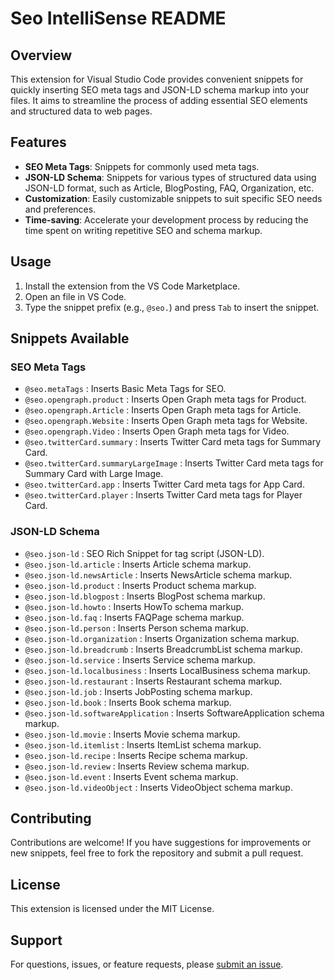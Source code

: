 # Seo IntelliSense README

## Overview
This extension for Visual Studio Code provides convenient snippets for quickly inserting SEO meta tags and JSON-LD schema markup into your files. It aims to streamline the process of adding essential SEO elements and structured data to web pages.

## Features
- **SEO Meta Tags**: Snippets for commonly used meta tags.
- **JSON-LD Schema**: Snippets for various types of structured data using JSON-LD format, such as Article, BlogPosting, FAQ, Organization, etc.
- **Customization**: Easily customizable snippets to suit specific SEO needs and preferences.
- **Time-saving**: Accelerate your development process by reducing the time spent on writing repetitive SEO and schema markup.

## Usage
1. Install the extension from the VS Code Marketplace.
2. Open an file in VS Code.
3. Type the snippet prefix (e.g., `@seo.`) and press `Tab` to insert the snippet.

## Snippets Available

### SEO Meta Tags
- `@seo.metaTags` : Inserts Basic Meta Tags for SEO.
- `@seo.opengraph.product` : Inserts Open Graph meta tags for Product.
- `@seo.opengraph.Article` : Inserts Open Graph meta tags for Article.
- `@seo.opengraph.Website` : Inserts Open Graph meta tags for Website.
- `@seo.opengraph.Video` : Inserts Open Graph meta tags for Video.
- `@seo.twitterCard.summary` : Inserts Twitter Card meta tags for Summary Card.
- `@seo.twitterCard.summaryLargeImage` : Inserts Twitter Card meta tags for Summary Card with Large Image.
- `@seo.twitterCard.app` : Inserts Twitter Card meta tags for App Card.
- `@seo.twitterCard.player` : Inserts Twitter Card meta tags for Player Card.

### JSON-LD Schema
- `@seo.json-ld` : SEO Rich Snippet for tag script (JSON-LD).
- `@seo.json-ld.article` : Inserts Article schema markup.
- `@seo.json-ld.newsArticle` : Inserts NewsArticle schema markup.
- `@seo.json-ld.product` : Inserts Product schema markup.
- `@seo.json-ld.blogpost` : Inserts BlogPost schema markup.
- `@seo.json-ld.howto` : Inserts HowTo schema markup.
- `@seo.json-ld.faq` : Inserts FAQPage schema markup.
- `@seo.json-ld.person` : Inserts Person schema markup.
- `@seo.json-ld.organization` : Inserts Organization schema markup.
- `@seo.json-ld.breadcrumb` : Inserts BreadcrumbList schema markup.
- `@seo.json-ld.service` : Inserts Service schema markup.
- `@seo.json-ld.localbusiness` : Inserts LocalBusiness schema markup.
- `@seo.json-ld.restaurant` : Inserts Restaurant schema markup.
- `@seo.json-ld.job` : Inserts JobPosting schema markup.
- `@seo.json-ld.book` : Inserts Book schema markup.
- `@seo.json-ld.softwareApplication` : Inserts SoftwareApplication schema markup.
- `@seo.json-ld.movie` : Inserts Movie schema markup.
- `@seo.json-ld.itemlist` : Inserts ItemList schema markup.
- `@seo.json-ld.recipe` : Inserts Recipe schema markup.
- `@seo.json-ld.review` : Inserts Review schema markup.
- `@seo.json-ld.event` : Inserts Event schema markup.
- `@seo.json-ld.videoObject` : Inserts VideoObject schema markup.

## Contributing
Contributions are welcome! If you have suggestions for improvements or new snippets, feel free to fork the repository and submit a pull request.

## License
This extension is licensed under the MIT License.

## Support
For questions, issues, or feature requests, please [submit an issue](https://github.com/BILALMRN/SeoIntelliSense/issues).
